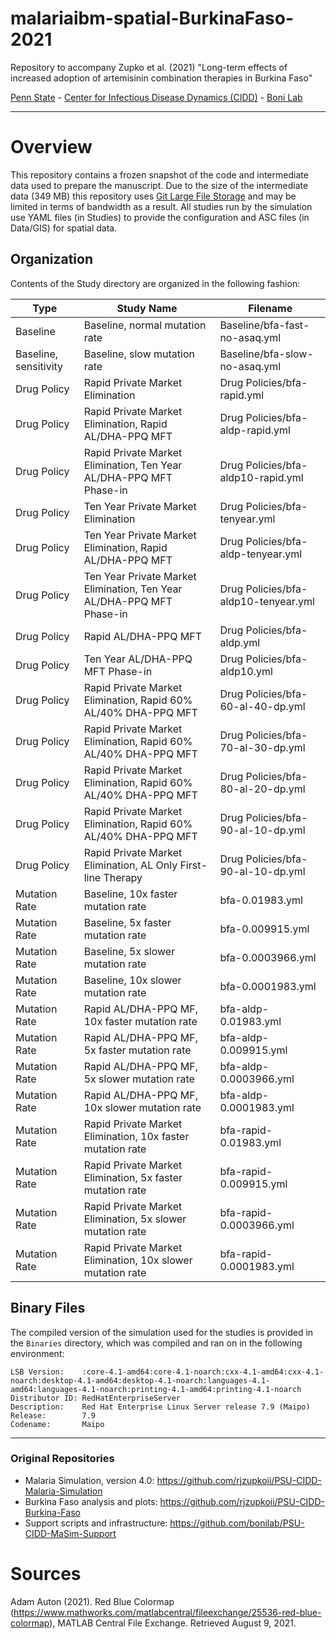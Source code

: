# malariaibm-spatial-BurkinaFaso-2021

Repository to accompany Zupko et al. (2021) "Long-term effects of increased adoption of artemisinin combination therapies in Burkina Faso"

[Penn State](https://www.psu.edu/) - [Center for Infectious Disease Dynamics (CIDD)](https://www.huck.psu.edu/institutes-and-centers/center-for-infectious-disease-dynamics) - [Boni Lab](http://mol.ax/)

---

# Overview

This repository contains a frozen snapshot of the code and intermediate data used to prepare the manuscript. Due to the size of the intermediate data (349 MB) this repository uses [Git Large File Storage](https://git-lfs.github.com/) and may be limited in terms of bandwidth as a result.  All studies run by the simulation use YAML files (in Studies) to provide the configuration and ASC files (in Data/GIS) for spatial data. 

## Organization

Contents of the Study directory are organized in the following fashion:

| Type | Study Name | Filename |
| --- | --- | --- |
| Baseline | Baseline, normal mutation rate | Baseline/bfa-fast-no-asaq.yml |
| Baseline, sensitivity | Baseline, slow mutation rate | Baseline/bfa-slow-no-asaq.yml |
| Drug Policy | Rapid Private Market Elimination | Drug Policies/bfa-rapid.yml |
| Drug Policy | Rapid Private Market Elimination, Rapid AL/DHA-PPQ MFT | Drug Policies/bfa-aldp-rapid.yml |
| Drug Policy | Rapid Private Market Elimination, Ten Year AL/DHA-PPQ MFT Phase-in | Drug Policies/bfa-aldp10-rapid.yml |
| Drug Policy | Ten Year Private Market Elimination | Drug Policies/bfa-tenyear.yml |
| Drug Policy | Ten Year Private Market Elimination, Rapid AL/DHA-PPQ MFT | Drug Policies/bfa-aldp-tenyear.yml |
| Drug Policy | Ten Year Private Market Elimination, Ten Year AL/DHA-PPQ MFT Phase-in | Drug Policies/bfa-aldp10-tenyear.yml |
| Drug Policy | Rapid AL/DHA-PPQ MFT | Drug Policies/bfa-aldp.yml | 
| Drug Policy | Ten Year AL/DHA-PPQ MFT Phase-in | Drug Policies/bfa-aldp10.yml |
| Drug Policy | Rapid Private Market Elimination, Rapid 60% AL/40% DHA-PPQ MFT | Drug Policies/bfa-60-al-40-dp.yml |
| Drug Policy | Rapid Private Market Elimination, Rapid 60% AL/40% DHA-PPQ MFT | Drug Policies/bfa-70-al-30-dp.yml |
| Drug Policy | Rapid Private Market Elimination, Rapid 60% AL/40% DHA-PPQ MFT | Drug Policies/bfa-80-al-20-dp.yml |
| Drug Policy | Rapid Private Market Elimination, Rapid 60% AL/40% DHA-PPQ MFT | Drug Policies/bfa-90-al-10-dp.yml |
| Drug Policy | Rapid Private Market Elimination, AL Only First-line Therapy | Drug Policies/bfa-90-al-10-dp.yml |
| Mutation Rate | Baseline, 10x faster mutation rate | bfa-0.01983.yml |
| Mutation Rate | Baseline, 5x faster mutation rate | bfa-0.009915.yml |
| Mutation Rate | Baseline, 5x slower mutation rate | bfa-0.0003966.yml |
| Mutation Rate | Baseline, 10x slower mutation rate | bfa-0.0001983.yml |
| Mutation Rate | Rapid AL/DHA-PPQ MF, 10x faster mutation rate | bfa-aldp-0.01983.yml |
| Mutation Rate | Rapid AL/DHA-PPQ MF, 5x faster mutation rate | bfa-aldp-0.009915.yml |
| Mutation Rate | Rapid AL/DHA-PPQ MF, 5x slower mutation rate | bfa-aldp-0.0003966.yml |
| Mutation Rate | Rapid AL/DHA-PPQ MF, 10x slower mutation rate | bfa-aldp-0.0001983.yml |
| Mutation Rate | Rapid Private Market Elimination, 10x faster mutation rate | bfa-rapid-0.01983.yml |
| Mutation Rate | Rapid Private Market Elimination, 5x faster mutation rate | bfa-rapid-0.009915.yml |
| Mutation Rate | Rapid Private Market Elimination, 5x slower mutation rate | bfa-rapid-0.0003966.yml |
| Mutation Rate | Rapid Private Market Elimination, 10x slower mutation rate | bfa-rapid-0.0001983.yml |


## Binary Files

The compiled version of the simulation used for the studies is provided in the `Binaries` directory, which was  compiled and ran on in the following environment:

```
LSB Version:    :core-4.1-amd64:core-4.1-noarch:cxx-4.1-amd64:cxx-4.1-noarch:desktop-4.1-amd64:desktop-4.1-noarch:languages-4.1-amd64:languages-4.1-noarch:printing-4.1-amd64:printing-4.1-noarch
Distributor ID: RedHatEnterpriseServer
Description:    Red Hat Enterprise Linux Server release 7.9 (Maipo)
Release:        7.9
Codename:       Maipo
```

---

### Original Repositories
- Malaria Simulation, version 4.0: https://github.com/rjzupkoii/PSU-CIDD-Malaria-Simulation
- Burkina Faso analysis and plots: https://github.com/rjzupkoii/PSU-CIDD-Burkina-Faso
- Support scripts and infrastructure: https://github.com/bonilab/PSU-CIDD-MaSim-Support

# Sources

Adam Auton (2021). Red Blue Colormap (https://www.mathworks.com/matlabcentral/fileexchange/25536-red-blue-colormap), MATLAB Central File Exchange. Retrieved August 9, 2021.
